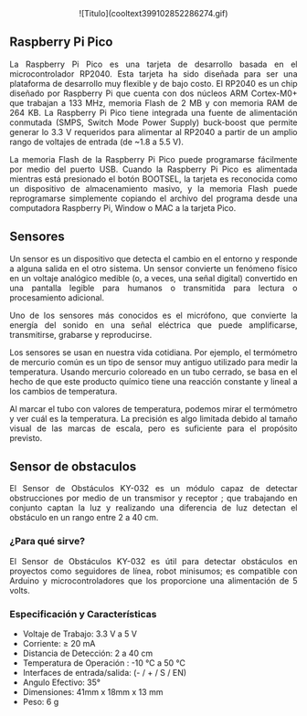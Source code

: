 <div style="text-align: center"> ![Titulo](cooltext399102852286274.gif) </div>


## Raspberry Pi Pico
<div style="text-align: justify"> La Raspberry Pi Pico es una tarjeta de desarrollo basada en el microcontrolador RP2040. Esta tarjeta ha sido diseñada para ser una plataforma de desarrollo muy flexible y de bajo costo. El RP2040 es un chip diseñado por Raspberry Pi que cuenta con dos núcleos ARM Cortex-M0+ que trabajan a 133 MHz, memoria Flash de 2 MB y con memoria RAM de 264 KB. La Raspberry Pi Pico tiene integrada una fuente de alimentación conmutada (SMPS, Switch Mode Power Supply) buck-boost que permite generar lo 3.3 V requeridos para alimentar al RP2040 a partir de un amplio rango de voltajes de entrada (de ~1.8 a 5.5 V). 

La memoria Flash de la Raspberry Pi Pico puede programarse fácilmente por medio del puerto USB. Cuando la Raspberry Pi Pico es alimentada mientras está presionado el botón BOOTSEL, la tarjeta es reconocida como un dispositivo de almacenamiento masivo, y la memoria Flash puede reprogramarse simplemente copiando el archivo del programa desde una computadora Raspberry Pi, Window o MAC a la tarjeta Pico. </div>


## Sensores
<div style="text-align: justify"> Un sensor es un dispositivo que detecta el cambio en el entorno y responde a alguna salida en el otro sistema. Un sensor convierte un fenómeno físico en un voltaje analógico medible (o, a veces, una señal digital) convertido en una pantalla legible para humanos o transmitida para lectura o procesamiento adicional.

Uno de los sensores más conocidos es el micrófono, que convierte la energía del sonido en una señal eléctrica que puede amplificarse, transmitirse, grabarse y reproducirse.

Los sensores se usan en nuestra vida cotidiana. Por ejemplo, el termómetro de mercurio común es un tipo de sensor muy antiguo utilizado para medir la temperatura. Usando mercurio coloreado en un tubo cerrado, se basa en el hecho de que este producto químico tiene una reacción constante y lineal a los cambios de temperatura.

Al marcar el tubo con valores de temperatura, podemos mirar el termómetro y ver cuál es la temperatura. La precisión es algo limitada debido al tamaño visual de las marcas de escala, pero es suficiente para el propósito previsto. </div>


## Sensor de obstaculos
<div style="text-align: justify"> El Sensor de Obstáculos  KY-032 es un módulo capaz de detectar obstrucciones  por medio de un transmisor y receptor ; que trabajando en conjunto captan la luz y realizando una diferencia de luz detectan el obstáculo en un rango entre 2 a 40 cm. </div>


### ¿Para qué sirve?

<div style="text-align: justify"> El Sensor de Obstáculos KY-032 es útil para detectar obstáculos en proyectos como seguidores de línea, robot minisumos; es compatible con Arduino y microcontroladores que los proporcione una alimentación de 5 volts. </div>


### Especificación y Características

- Voltaje de Trabajo: 3.3 V a 5 V
- Corriente:  ≥ 20 mA
- Distancia de Detección:  2  a 40 cm
- Temperatura de Operación :  -10 ℃   a  50 ℃
- Interfaces de entrada/salida:  (- / + / S / EN)
- Angulo Efectivo:  35°
- Dimensiones: 41mm x 18mm x 13 mm
- Peso: 6 g 
